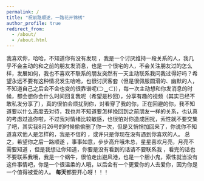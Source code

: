 ```yaml
---
permalink: /
title: "祝前路顺遂，一路花开锦绣"
author_profile: true
redirect_from: 
  - /about/
  - /about.html
---
```



我喜欢你，哈哈，不知道你有没有发现 ，我是一个讨厌维持一段关系的人，我几乎不会主动的和之前的朋友发消息，也是一个很宅的人，不会关注朋友过的怎么样，发展如何，我也不喜欢不联系的朋友突然有一天主动联系我问我过得好吗？希望永远不要有这种情况发生哈哈，也很讨厌客套（但是很佩服圆滑的、幽默的人，不知道自己之后会不会也变的很靠谱呢(⊃‿⊂)），每一次主动想和你发消息的时候，都会想你会什么时间回复我呢（希望是秒回），分享有趣的视频（其实已经不敢私发分享了），真的很怕会烦扰到你，对看穿了我的你，正在回避的你，我不知道要以什么态度去对待，我也并不知道要怎样挽回到之前朋友一样的关系，也认真的考虑过追你啦，不过我对情绪比较敏感，也很怕对你造成困扰，索性就不要交集了吧，其实我8月26号的时候偷偷删了你一次，但是又悄悄加回来了，你说你不知道喜欢他人是怎样的，我是不信的 ，或许只是你现在没有遇到你喜欢的人。
总之，希望你之后一路顺遂 ，事事如意，步步高升哦朱总，星星喜欢月亮，月亮不需要知道 ，但是我想让你知道，你要是没有看到的话请不要联系我 ，看完的话也不要联系我哦，我是一个蜗牛，很怕走出避风港，也是一个胆小鬼，索性就当没有这件事情吧，你是一个很温柔的人哦，以后会有一个更爱你的人去爱你，因为你是一个值得被爱的人。
**每天**都要开心呀！！！

